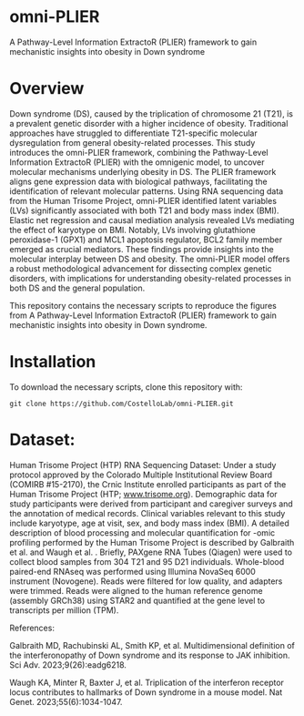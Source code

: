 # omni-PLIER
A Pathway-Level Information ExtractoR (PLIER) framework to gain mechanistic insights into obesity in Down syndrome
# Overview
Down syndrome (DS), caused by the triplication of chromosome 21 (T21), is a prevalent genetic
disorder with a higher incidence of obesity. Traditional approaches have struggled to differentiate
T21-specific molecular dysregulation from general obesity-related processes. This study introduces
the omni-PLIER framework, combining the Pathway-Level Information ExtractoR (PLIER) with
the omnigenic model, to uncover molecular mechanisms underlying obesity in DS. The PLIER
framework aligns gene expression data with biological pathways, facilitating the identification of
relevant molecular patterns. Using RNA sequencing data from the Human Trisome Project,
omni-PLIER identified latent variables (LVs) significantly associated with both T21 and body mass
index (BMI). Elastic net regression and causal mediation analysis revealed LVs mediating the
effect of karyotype on BMI. Notably, LVs involving glutathione peroxidase-1 (GPX1) and MCL1
apoptosis regulator, BCL2 family member emerged as crucial mediators. These findings provide
insights into the molecular interplay between DS and obesity. The omni-PLIER model offers a
robust methodological advancement for dissecting complex genetic disorders, with implications for
understanding obesity-related processes in both DS and the general population.

This repository contains the necessary scripts to reproduce the figures from A Pathway-Level Information ExtractoR (PLIER) framework to gain mechanistic insights into obesity in Down syndrome.

# Installation 
To download the  necessary scripts, clone this repository with: 
```
git clone https://github.com/CostelloLab/omni-PLIER.git
```

# Dataset: 
Human Trisome Project (HTP) RNA Sequencing Dataset:
Under a study protocol approved by the Colorado Multiple Institutional Review Board (COMIRB
#15-2170), the Crnic Institute enrolled participants as part of the Human Trisome Project (HTP;
www.trisome.org). Demographic data for study participants were derived from participant and
caregiver surveys and the annotation of medical records. Clinical variables relevant to this study
include karyotype, age at visit, sex, and body mass index (BMI).
A detailed description of blood processing and molecular quantification for -omic profiling
performed by the Human Trisome Project is described by Galbraith et al. and Waugh et al.
.
Briefly, PAXgene RNA Tubes (Qiagen) were used to collect blood samples from 304 T21 and 95
D21 individuals. Whole-blood paired-end RNAseq was performed using Illumina NovaSeq 6000
instrument (Novogene). Reads were filtered for low quality, and adapters were trimmed. Reads
were aligned to the human reference genome (assembly GRCh38) using STAR2 and quantified at
the gene level to transcripts per million (TPM).

References:

Galbraith MD, Rachubinski AL, Smith KP, et al. Multidimensional definition of the
interferonopathy of Down syndrome and its response to JAK inhibition. Sci Adv.
2023;9(26):eadg6218.

Waugh KA, Minter R, Baxter J, et al. Triplication of the interferon receptor locus contributes
to hallmarks of Down syndrome in a mouse model. Nat Genet. 2023;55(6):1034-1047.

